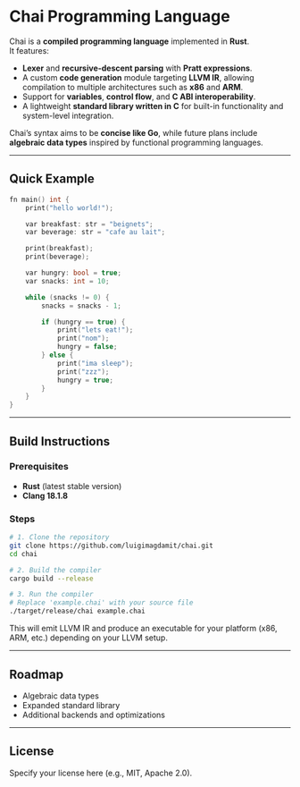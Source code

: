 # Chai Programming Language

Chai is a **compiled programming language** implemented in **Rust**.  
It features:

- **Lexer** and **recursive-descent parsing** with **Pratt expressions**.
- A custom **code generation** module targeting **LLVM IR**, allowing compilation to multiple architectures such as **x86** and **ARM**.
- Support for **variables**, **control flow**, and **C ABI interoperability**.
- A lightweight **standard library written in C** for built-in functionality and system-level integration.

Chai’s syntax aims to be **concise like Go**, while future plans include **algebraic data types** inspired by functional programming languages.

---

## Quick Example

```c
fn main() int {
    print("hello world!");

    var breakfast: str = "beignets";
    var beverage: str = "cafe au lait";

    print(breakfast);
    print(beverage);

    var hungry: bool = true;
    var snacks: int = 10;

    while (snacks != 0) {
        snacks = snacks - 1;

        if (hungry == true) {
            print("lets eat!");
            print("nom");
            hungry = false;
        } else {
            print("ima sleep");
            print("zzz");
            hungry = true;
        }
    }
}
````

---

## Build Instructions

### Prerequisites

* **Rust** (latest stable version)
* **Clang 18.1.8**

### Steps

```bash
# 1. Clone the repository
git clone https://github.com/luigimagdamit/chai.git
cd chai

# 2. Build the compiler
cargo build --release

# 3. Run the compiler
# Replace 'example.chai' with your source file
./target/release/chai example.chai
```

This will emit LLVM IR and produce an executable for your platform (x86, ARM, etc.) depending on your LLVM setup.

---

## Roadmap

* Algebraic data types
* Expanded standard library
* Additional backends and optimizations

---

## License

Specify your license here (e.g., MIT, Apache 2.0).

